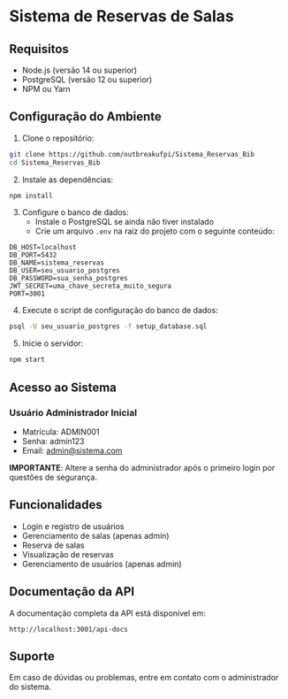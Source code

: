 # Sistema de Reservas de Salas

## Requisitos
- Node.js (versão 14 ou superior)
- PostgreSQL (versão 12 ou superior)
- NPM ou Yarn

## Configuração do Ambiente

1. Clone o repositório:
```bash
git clone https://github.com/outbreakufpi/Sistema_Reservas_Bib
cd Sistema_Reservas_Bib
```

2. Instale as dependências:
```bash
npm install
```

3. Configure o banco de dados:
   - Instale o PostgreSQL se ainda não tiver instalado
   - Crie um arquivo `.env` na raiz do projeto com o seguinte conteúdo:
```env
DB_HOST=localhost
DB_PORT=5432
DB_NAME=sistema_reservas
DB_USER=seu_usuario_postgres
DB_PASSWORD=sua_senha_postgres
JWT_SECRET=uma_chave_secreta_muito_segura
PORT=3001
```

4. Execute o script de configuração do banco de dados:
```bash
psql -U seu_usuario_postgres -f setup_database.sql
```

5. Inicie o servidor:
```bash
npm start
```

## Acesso ao Sistema

### Usuário Administrador Inicial
- Matrícula: ADMIN001
- Senha: admin123
- Email: admin@sistema.com

**IMPORTANTE**: Altere a senha do administrador após o primeiro login por questões de segurança.

## Funcionalidades

- Login e registro de usuários
- Gerenciamento de salas (apenas admin)
- Reserva de salas
- Visualização de reservas
- Gerenciamento de usuários (apenas admin)

## Documentação da API

A documentação completa da API está disponível em:
```
http://localhost:3001/api-docs
```

## Suporte

Em caso de dúvidas ou problemas, entre em contato com o administrador do sistema. 
